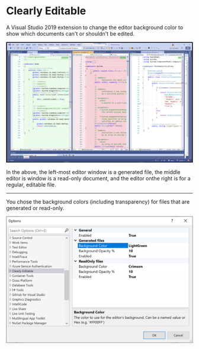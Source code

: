 # Clearly Editable

A Visual Studio 2019 extension to change the editor background color to show which documents can't or shouldn't be edited.

![Example of the backgrounds set on different editor windows](./assets/example.png)

In the above, the left-most editor window is a generated file, the middle editor is window is a read-only document, and the editor onthe right is for a regular, editable file.

---
You chose the background colors (including transparency) for files that are generated or read-only.

![Options window](./assets/options.png)
